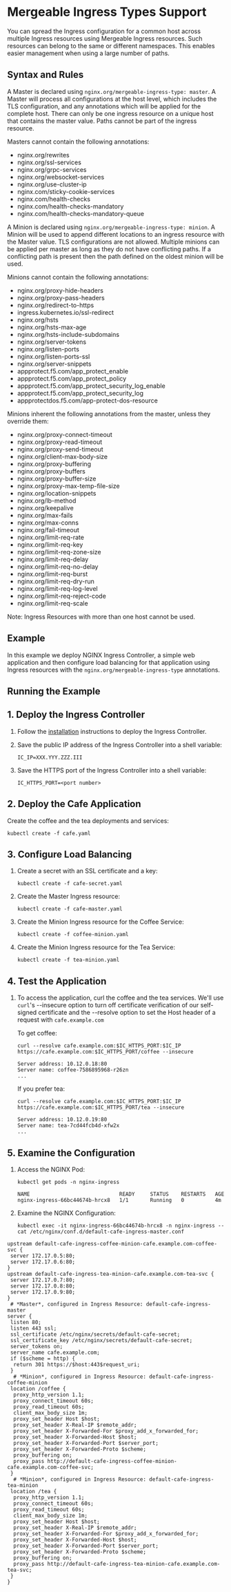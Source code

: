 # Mergeable Ingress Types Support

You can spread the Ingress configuration for a common host across multiple Ingress resources using Mergeable Ingress
resources. Such resources can belong to the same or different namespaces. This enables easier management when using a
large number of paths.

## Syntax and Rules

A Master is declared using `nginx.org/mergeable-ingress-type: master`. A Master will process all configurations at the
host level, which includes the TLS configuration, and any annotations which will be applied for the complete host. There
can only be one ingress resource on a unique host that contains the master value. Paths cannot be part of the ingress
resource.

Masters cannot contain the following annotations:

- nginx.org/rewrites
- nginx.org/ssl-services
- nginx.org/grpc-services
- nginx.org/websocket-services
- nginx.org/use-cluster-ip
- nginx.com/sticky-cookie-services
- nginx.com/health-checks
- nginx.com/health-checks-mandatory
- nginx.com/health-checks-mandatory-queue

A Minion is declared using `nginx.org/mergeable-ingress-type: minion`. A Minion will be used to append different
locations to an ingress resource with the Master value. TLS configurations are not allowed. Multiple minions can be
applied per master as long as they do not have conflicting paths. If a conflicting path is present then the path defined
on the oldest minion will be used.

Minions cannot contain the following annotations:

- nginx.org/proxy-hide-headers
- nginx.org/proxy-pass-headers
- nginx.org/redirect-to-https
- ingress.kubernetes.io/ssl-redirect
- nginx.org/hsts
- nginx.org/hsts-max-age
- nginx.org/hsts-include-subdomains
- nginx.org/server-tokens
- nginx.org/listen-ports
- nginx.org/listen-ports-ssl
- nginx.org/server-snippets
- appprotect.f5.com/app_protect_enable
- appprotect.f5.com/app_protect_policy
- appprotect.f5.com/app_protect_security_log_enable
- appprotect.f5.com/app_protect_security_log
- appprotectdos.f5.com/app-protect-dos-resource

Minions inherent the following annotations from the master, unless they override them:

- nginx.org/proxy-connect-timeout
- nginx.org/proxy-read-timeout
- nginx.org/proxy-send-timeout
- nginx.org/client-max-body-size
- nginx.org/proxy-buffering
- nginx.org/proxy-buffers
- nginx.org/proxy-buffer-size
- nginx.org/proxy-max-temp-file-size
- nginx.org/location-snippets
- nginx.org/lb-method
- nginx.org/keepalive
- nginx.org/max-fails
- nginx.org/max-conns
- nginx.org/fail-timeout
- nginx.org/limit-req-rate
- nginx.org/limit-req-key
- nginx.org/limit-req-zone-size
- nginx.org/limit-req-delay
- nginx.org/limit-req-no-delay
- nginx.org/limit-req-burst
- nginx.org/limit-req-dry-run
- nginx.org/limit-req-log-level
- nginx.org/limit-req-reject-code
- nginx.org/limit-req-scale

Note: Ingress Resources with more than one host cannot be used.

## Example

In this example we deploy NGINX Ingress Controller, a simple web application and then configure load balancing for
that application using Ingress resources with the `nginx.org/mergeable-ingress-type` annotations.

## Running the Example

## 1. Deploy the Ingress Controller

1. Follow the [installation](https://docs.nginx.com/nginx-ingress-controller/installation/installation-with-manifests/)
   instructions to deploy the Ingress Controller.

2. Save the public IP address of the Ingress Controller into a shell variable:

    ```console
    IC_IP=XXX.YYY.ZZZ.III
    ```

3. Save the HTTPS port of the Ingress Controller into a shell variable:

    ```console
    IC_HTTPS_PORT=<port number>
    ```

## 2. Deploy the Cafe Application

Create the coffee and the tea deployments and services:

```console
kubectl create -f cafe.yaml
```

## 3. Configure Load Balancing

1. Create a secret with an SSL certificate and a key:

    ```console
    kubectl create -f cafe-secret.yaml
    ```

2. Create the Master Ingress resource:

    ```console
    kubectl create -f cafe-master.yaml
    ```

3. Create the Minion Ingress resource for the Coffee Service:

    ```console
    kubectl create -f coffee-minion.yaml
    ```

4. Create the Minion Ingress resource for the Tea Service:

    ```console
    kubectl create -f tea-minion.yaml
    ```

## 4. Test the Application

1. To access the application, curl the coffee and the tea services. We'll use ```curl```'s --insecure option to turn off
certificate verification of our self-signed certificate and the --resolve option to set the Host header of a request
with ```cafe.example.com```

    To get coffee:

    ```console
    curl --resolve cafe.example.com:$IC_HTTPS_PORT:$IC_IP https://cafe.example.com:$IC_HTTPS_PORT/coffee --insecure
    ```

    ```text
    Server address: 10.12.0.18:80
    Server name: coffee-7586895968-r26zn
    ...
    ```

    If you prefer tea:

    ```console
    curl --resolve cafe.example.com:$IC_HTTPS_PORT:$IC_IP https://cafe.example.com:$IC_HTTPS_PORT/tea --insecure
    ```

    ```text
    Server address: 10.12.0.19:80
    Server name: tea-7cd44fcb4d-xfw2x
    ...
    ```

## 5. Examine the Configuration

1. Access the NGINX Pod:

    ```console
    kubectl get pods -n nginx-ingress
    ```

    ```text
    NAME                             READY     STATUS    RESTARTS   AGE
    nginx-ingress-66bc44674b-hrcx8   1/1       Running   0          4m
    ```

2. Examine the NGINX Configuration:

    ```console
    kubectl exec -it nginx-ingress-66bc44674b-hrcx8 -n nginx-ingress -- cat /etc/nginx/conf.d/default-cafe-ingress-master.conf
    ```

```nginx
upstream default-cafe-ingress-coffee-minion-cafe.example.com-coffee-svc {
 server 172.17.0.5:80;
 server 172.17.0.6:80;
}
upstream default-cafe-ingress-tea-minion-cafe.example.com-tea-svc {
 server 172.17.0.7:80;
 server 172.17.0.8:80;
 server 172.17.0.9:80;
}
 # *Master*, configured in Ingress Resource: default-cafe-ingress-master
server {
 listen 80;
 listen 443 ssl;
 ssl_certificate /etc/nginx/secrets/default-cafe-secret;
 ssl_certificate_key /etc/nginx/secrets/default-cafe-secret;
 server_tokens on;
 server_name cafe.example.com;
 if ($scheme = http) {
  return 301 https://$host:443$request_uri;
 }
  # *Minion*, configured in Ingress Resource: default-cafe-ingress-coffee-minion
 location /coffee {
  proxy_http_version 1.1;
  proxy_connect_timeout 60s;
  proxy_read_timeout 60s;
  client_max_body_size 1m;
  proxy_set_header Host $host;
  proxy_set_header X-Real-IP $remote_addr;
  proxy_set_header X-Forwarded-For $proxy_add_x_forwarded_for;
  proxy_set_header X-Forwarded-Host $host;
  proxy_set_header X-Forwarded-Port $server_port;
  proxy_set_header X-Forwarded-Proto $scheme;
  proxy_buffering on;
  proxy_pass http://default-cafe-ingress-coffee-minion-cafe.example.com-coffee-svc;
 }
  # *Minion*, configured in Ingress Resource: default-cafe-ingress-tea-minion
 location /tea {
  proxy_http_version 1.1;
  proxy_connect_timeout 60s;
  proxy_read_timeout 60s;
  client_max_body_size 1m;
  proxy_set_header Host $host;
  proxy_set_header X-Real-IP $remote_addr;
  proxy_set_header X-Forwarded-For $proxy_add_x_forwarded_for;
  proxy_set_header X-Forwarded-Host $host;
  proxy_set_header X-Forwarded-Port $server_port;
  proxy_set_header X-Forwarded-Proto $scheme;
  proxy_buffering on;
  proxy_pass http://default-cafe-ingress-tea-minion-cafe.example.com-tea-svc;
 }
}
```

